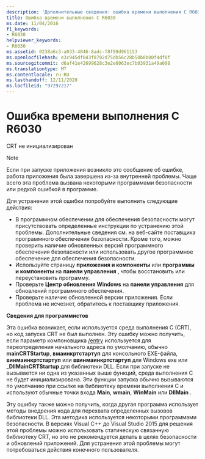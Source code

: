 ```yaml
---
description: 'Дополнительные сведения: ошибка времени выполнения C R6030'
title: Ошибка времени выполнения C R6030
ms.date: 11/04/2016
f1_keywords:
- R6030
helpviewer_keywords:
- R6030
ms.assetid: 0238a6c3-a033-4046-8adc-f8f99d961153
ms.openlocfilehash: e3c945df043f8702d75db56c28b50b8b00f4df8f
ms.sourcegitcommit: d6af41e42699628c3e2e6063ec7b03931a49a098
ms.translationtype: MT
ms.contentlocale: ru-RU
ms.lasthandoff: 12/11/2020
ms.locfileid: "97297217"
---
```

# <a name="c-runtime-error-r6030"></a>Ошибка времени выполнения C R6030

CRT не инициализирован

> [!NOTE]
> Если при запуске приложения возникло это сообщение об ошибке, работа приложения была завершена из-за внутренней проблемы. Чаще всего эта проблема вызвана некоторыми программами безопасности или редкой ошибкой в программе.
>
> Для устранения этой ошибки попробуйте выполнить следующие действия:
>
> - В программном обеспечении для обеспечения безопасности могут присутствовать определенные инструкции по устранению этой проблемы. Дополнительные сведения см. на веб-сайте поставщика программного обеспечения безопасности. Кроме того, можно проверить наличие обновленных версий программного обеспечения безопасности или использовать другое программное обеспечение для обеспечения безопасности.
> - Используйте страницу **приложения и компоненты** или **программы и компоненты** на **панели управления** , чтобы восстановить или переустановить программу.
> - Проверьте **Центр обновления Windows** на **панели управления** для обновлений программного обеспечения.
> - Проверьте наличие обновленной версии приложения. Если проблема не исчезнет, обратитесь к поставщику приложения.

**Сведения для программистов**

Эта ошибка возникает, если используется среда выполнения C (CRT), но код запуска CRT не был выполнен. Эту ошибку можно получить, если параметр компоновщика [/entry](../../build/reference/entry-entry-point-symbol.md) используется для переопределения начального адреса по умолчанию, обычно **mainCRTStartup**, **вмаинкртстартуп** для консольного EXE-файла, **винмаинкртстартуп** или **ввинмаинкртстартуп** для Windows exe или **_DllMainCRTStartup** для библиотеки DLL. Если при запуске не вызывается ни одна из указанных выше функций, среда выполнения C не будет инициализирована. Эти функции запуска обычно вызываются по умолчанию при ссылке на библиотеку времени выполнения C и используют обычные точки входа **Main**, **wmain**, **WinMain** или **DllMain** .

Эту ошибку также можно получить, когда другая программа использует методы внедрения кода для перехвата определенных вызовов библиотеки DLL. Эта методика используется некоторыми программами безопасности. В версиях Visual C++ до Visual Studio 2015 для решения этой проблемы можно использовать статическую связанную библиотеку CRT, но это не рекомендуется делать в целях безопасности и обновлений приложений. Для устранения этой проблемы могут потребоваться действия конечного пользователя.

